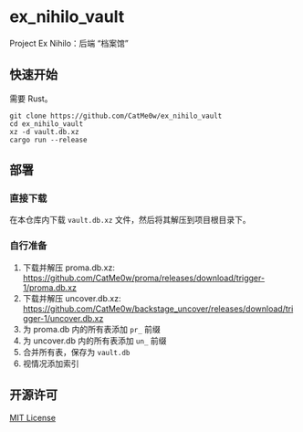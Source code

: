 # ex_nihilo_vault

Project Ex Nihilo：后端 “档案馆”

## 快速开始

需要 Rust。

```
git clone https://github.com/CatMe0w/ex_nihilo_vault
cd ex_nihilo_vault
xz -d vault.db.xz
cargo run --release
```

## 部署

### 直接下载

在本仓库内下载 `vault.db.xz` 文件，然后将其解压到项目根目录下。

### 自行准备

1. 下载并解压 proma.db.xz: https://github.com/CatMe0w/proma/releases/download/trigger-1/proma.db.xz
2. 下载并解压 uncover.db.xz: https://github.com/CatMe0w/backstage_uncover/releases/download/trigger-1/uncover.db.xz
3. 为 proma.db 内的所有表添加 `pr_` 前缀
4. 为 uncover.db 内的所有表添加 `un_` 前缀
5. 合并所有表，保存为 `vault.db`
6. 视情况添加索引

## 开源许可

[MIT License](https://opensource.org/licenses/MIT)
